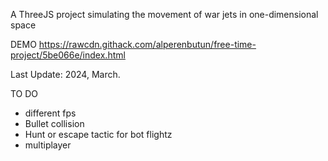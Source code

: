 A ThreeJS project simulating the movement of war jets in one-dimensional space

DEMO
https://rawcdn.githack.com/alperenbutun/free-time-project/5be066e/index.html

Last Update: 2024, March.

TO DO
* different fps
* Bullet collision
* Hunt or escape tactic for bot flightz
* multiplayer
